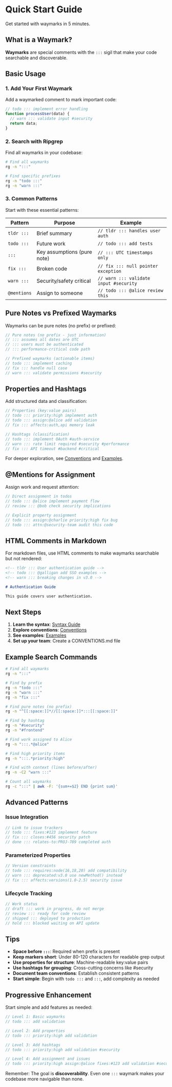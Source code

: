<!-- tldr ::: Get started with waymarks in 5 minutes -->
# Quick Start Guide

Get started with waymarks in 5 minutes.

## What is a Waymark?

**Waymarks** are special comments with the `:::` sigil that make your code searchable and discoverable.

## Basic Usage

### 1. Add Your First Waymark

Add a waymarked comment to mark important code:

```javascript
// todo ::: implement error handling
function processUser(data) {
  // warn ::: validate input #security
  return data;
}
```

### 2. Search with Ripgrep

Find all waymarks in your codebase:

```bash
# Find all waymarks
rg -n ":::"

# Find specific prefixes
rg -n "todo :::"
rg -n "warn :::"
```

### 3. Common Patterns

Start with these essential patterns:

| Pattern | Purpose | Example |
|---------|---------|---------|
| `tldr :::` | Brief summary | `// tldr ::: handles user auth` |
| `todo :::` | Future work | `// todo ::: add tests` |
| `:::` | Key assumptions (pure note) | `// ::: UTC timestamps only` |
| `fix :::` | Broken code | `// fix ::: null pointer exception` |
| `warn :::` | Security/safety critical | `// warn ::: validate input #security` |
| `@mentions` | Assign to someone | `// todo ::: @alice review this` |

## Pure Notes vs Prefixed Waymarks

Waymarks can be pure notes (no prefix) or prefixed:

```javascript
// Pure notes (no prefix - just information)
// ::: assumes all dates are UTC
// ::: users must be authenticated
// ::: performance-critical code path

// Prefixed waymarks (actionable items)
// todo ::: implement caching
// fix ::: handle null case
// warn ::: validate permissions #security
```

## Properties and Hashtags

Add structured data and classification:

```javascript
// Properties (key:value pairs)
// todo ::: priority:high implement auth
// todo ::: assign:@alice add validation
// fix ::: affects:auth,api memory leak

// Hashtags (classification)
// todo ::: implement OAuth #auth-service
// warn ::: rate limit required #security #performance
// fix ::: API timeout #backend #critical
```

For deeper exploration, see [Conventions](../conventions.md) and [Examples](../examples.md).

## @Mentions for Assignment

Assign work and request attention:

```javascript
// Direct assignment in todos
// todo ::: @alice implement payment flow
// review ::: @bob check security implications

// Explicit property assignment
// todo ::: assign:@charlie priority:high fix bug
// todo ::: attn:@security-team audit this code
```

## HTML Comments in Markdown

For markdown files, use HTML comments to make waymarks searchable but not rendered:

```markdown
<!-- tldr ::: User authentication guide -->
<!-- todo ::: @galligan add SSO examples -->
<!-- warn ::: breaking changes in v3.0 -->

# Authentication Guide

This guide covers user authentication.
```

## Next Steps

1. **Learn the syntax**: [Syntax Guide](../syntax.md)
2. **Explore conventions**: [Conventions](../conventions.md)
3. **See examples**: [Examples](../examples.md)
4. **Set up your team**: Create a CONVENTIONS.md file

## Example Search Commands

```bash
# Find all waymarks
rg -n ":::"

# Find by prefix
rg -n "todo :::"
rg -n "warn :::"
rg -n "fix :::"

# Find pure notes (no prefix)
rg -n "^[[:space:]]*//[[:space:]]*:::[[:space:]]"

# Find by hashtag
rg -n "#security"
rg -n "#frontend"

# Find work assigned to Alice
rg -n ":::.*@alice"

# Find high priority items
rg -n ":::.*priority:high"

# Find with context (lines before/after)
rg -n -C2 "warn :::"

# Count all waymarks
rg -c ":::" | awk -F: '{sum+=$2} END {print sum}'
```

## Advanced Patterns

### Issue Integration

```javascript
// Link to issue trackers
// todo ::: fixes:#123 implement feature
// fix ::: closes:#456 security patch
// done ::: relates-to:PROJ-789 completed auth
```

### Parameterized Properties

```javascript
// Version constraints
// todo ::: requires:node(16,18,20) add compatibility
// warn ::: deprecated:v3.0 use newMethod() instead
// fix ::: affects:versions(1.0-2.5) security issue
```

### Lifecycle Tracking

```javascript
// Work status
// draft ::: work in progress, do not merge
// review ::: ready for code review
// shipped ::: deployed to production
// hold ::: blocked waiting on API update
```

## Tips

- **Space before `:::`**: Required when prefix is present
- **Keep markers short**: Under 80-120 characters for readable grep output  
- **Use properties for structure**: Machine-readable key:value pairs
- **Use hashtags for grouping**: Cross-cutting concerns like #security
- **Document team conventions**: Establish consistent patterns
- **Start simple**: Begin with `todo :::` and `:::`, add complexity as needed

## Progressive Enhancement

Start simple and add features as needed:

```javascript
// Level 1: Basic waymarks
// todo ::: add validation

// Level 2: Add properties
// todo ::: priority:high add validation

// Level 3: Add hashtags
// todo ::: priority:high add validation #security

// Level 4: Add assignment and issues
// todo ::: priority:high assign:@alice fixes:#123 add validation #security
```

Remember: The goal is **discoverability**. Even one `:::` waymark makes your codebase more navigable than none.

<!-- note ::: Updated for new ::: syntax specification -->